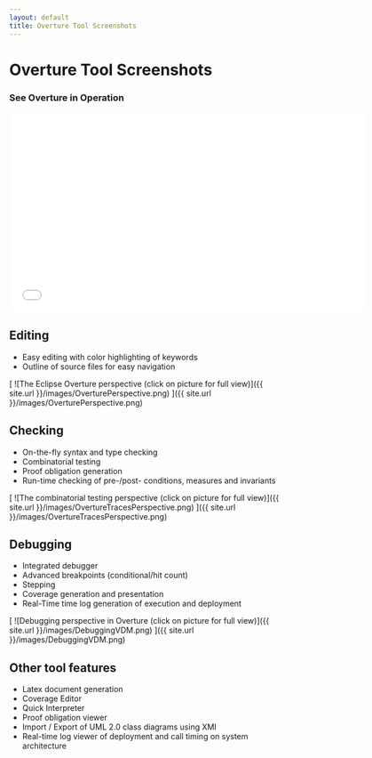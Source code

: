```yaml
---
layout: default
title: Overture Tool Screenshots
---
```


# Overture Tool Screenshots


### See Overture in Operation

<iframe width="640" height="360" src="//www.youtube.com/embed/w8pe1jZsox4" frameborder="0" allowfullscreen></iframe>

## Editing

- Easy editing with color highlighting of keywords
- Outline of source files for easy navigation

[ ![The Eclipse Overture perspective (click on picture for full view)]({{ site.url }}/images/OverturePerspective.png) ]({{ site.url }}/images/OverturePerspective.png)

## Checking

- On-the-fly syntax and type checking
- Combinatorial testing
- Proof obligation generation
- Run-time checking of pre-/post- conditions, measures and invariants

[ ![The combinatorial testing perspective (click on picture for full view)]({{ site.url }}/images/OvertureTracesPerspective.png) ]({{ site.url }}/images/OvertureTracesPerspective.png)

## Debugging

- Integrated debugger
- Advanced breakpoints (conditional/hit count)
- Stepping
- Coverage generation and presentation
- Real-Time time log generation of execution and deployment

[ ![Debugging perspective in Overture (click on picture for full view)]({{ site.url }}/images/DebuggingVDM.png) ]({{ site.url }}/images/DebuggingVDM.png)

## Other tool features

- Latex document generation
- Coverage Editor
- Quick Interpreter
- Proof obligation viewer
- Import / Export of UML 2.0  class diagrams using XMI
- Real-time log viewer of deployment and call timing on system architecture
